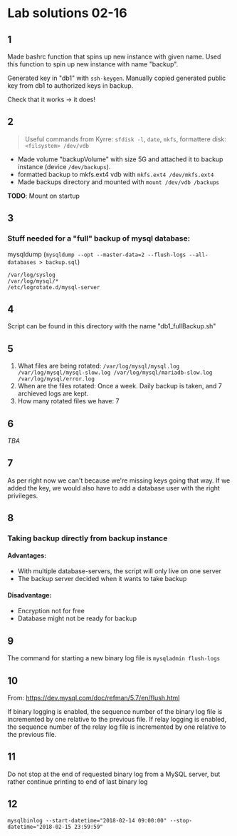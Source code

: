 # Lab solutions 02-16

## 1

Made bashrc function that spins up new instance with given name. Used this function to spin up new instance with name "backup".

Generated key in "db1" with `ssh-keygen`. Manually copied generated public key from db1 to authorized keys in backup.

Check that it works -> it does!

## 2

> Useful commands from Kyrre: `sfdisk -l`, `date`, `mkfs`, formattere disk: `<filsystem> /dev/vdb`

* Made volume "backupVolume" with size 5G and attached it to backup instance (device `/dev/backups`).
* formatted backup to mkfs.ext4 vdb with `mkfs.ext4 /dev/mkfs.ext4`
* Made backups directory and mounted with `mount /dev/vdb /backups`

**TODO**: Mount on startup

## 3

### Stuff needed for a "full" backup of mysql database:

mysqldump (`mysqldump --opt --master-data=2 --flush-logs
--all-databases > backup.sql`)

```
/var/log/syslog
/var/log/mysql/*
/etc/logrotate.d/mysql-server
```

## 4

Script can be found in this directory with the name "db1_fullBackup.sh"

## 5

1. What files are being rotated: `/var/log/mysql/mysql.log /var/log/mysql/mysql-slow.log /var/log/mysql/mariadb-slow.log /var/log/mysql/error.log`
2. When are the files rotated: Once a week. Daily backup is taken, and 7 archieved logs are kept.
3. How many rotated files we have: 7

## 6

*TBA*

## 7

As per right now we can't because we're missing keys going that way. If we added the key, we would also have to add a database user with the right privileges.

## 8

### Taking backup directly from backup instance

#### Advantages:

* With multiple database-servers, the script will only live on one server
* The backup server decided when it wants to take backup

#### Disadvantage:

* Encryption not for free
* Database might not be ready for backup

## 9

The command for starting a new binary log file is `mysqladmin flush-logs`

## 10

From: <https://dev.mysql.com/doc/refman/5.7/en/flush.html>

If binary logging is enabled, the sequence number of the binary log file is incremented by one relative to the previous file. If relay logging is enabled, the sequence number of the relay log file is incremented by one relative to the previous file.

## 11

Do not stop at the end of requested binary log from a MySQL server, but rather continue printing to end of last binary log

## 12

`mysqlbinlog --start-datetime="2018-02-14 09:00:00" --stop-datetime="2018-02-15 23:59:59" `

